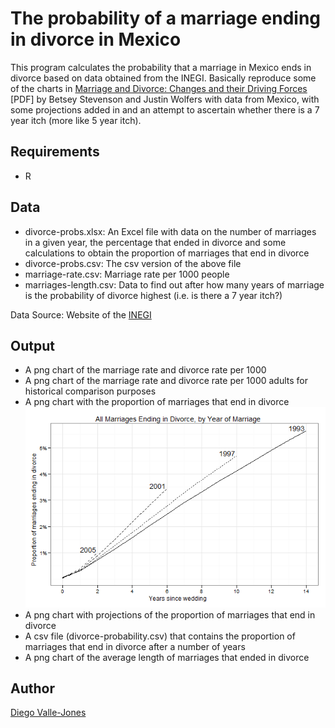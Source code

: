 The probability of a marriage ending in divorce in Mexico
=========================================================
This program calculates the probability that a marriage in Mexico ends in divorce based on data obtained from the INEGI. Basically reproduce some of the charts in [Marriage and Divorce: Changes and their Driving Forces][1] [PDF] by Betsey Stevenson and Justin Wolfers with data from Mexico, with some projections added in and an attempt to ascertain whether there is a 7 year itch (more like 5 year itch).

Requirements
------------
* R

Data
-----
* divorce-probs.xlsx: An Excel file with data on the number of marriages in a given year, the percentage that ended in divorce and some calculations to obtain the proportion of marriages that end in divorce
* divorce-probs.csv: The csv version of the above file
* marriage-rate.csv: Marriage rate per 1000 people 
* marriages-length.csv: Data to find out after how many years of marriage is the probability of divorce highest (i.e. is there a 7 year itch?)

Data Source: Website of the [INEGI](http://www.inegi.org.mx)


Output
-------
* A png chart of the marriage rate and divorce rate per 1000
* A png chart of the marriage rate and divorce rate per 1000 adults for historical comparison purposes
* A png chart with the proportion of marriages that end in divorce
![proportion of marriages that end in divorce](http://github.com/diegovalle/Divorce-Probabilities-MX/raw/master/output/Marriages%20Ending%20in%20Divorce,%20by%20Year%20of%20Marriage.png)
* A png chart with projections of the proportion of marriages that end in divorce
* A csv file (divorce-probability.csv) that contains the proportion of marriages that end in divorce after a number of years
* A png chart of the average length of marriages that ended in divorce

Author
-----
[Diego Valle-Jones](www.diegovalle.net)

[1]: http://bpp.wharton.upenn.edu/jwolfers/Papers/MarriageandDivorce(JEP).pdf